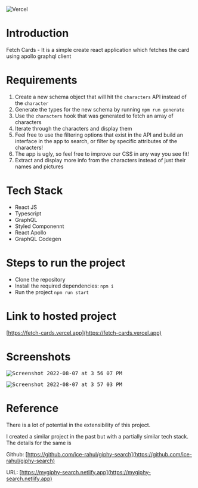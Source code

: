 
![Vercel](https://vercelbadge.vercel.app/api/ice-rahul/fetch-cards)

# Introduction

Fetch Cards - It is a simple create react application which fetches the card using apollo graphql client

# Requirements
1. Create a new schema object that will hit the `characters` API instead of the `character`
2. Generate the types for the new schema by running `npm run generate`
3. Use the `characters` hook that was generated to fetch an array of characters
4. Iterate through the characters and display them
5. Feel free to use the filtering options that exist in the API and build an interface in the app to search, or filter by specific attributes of the characters!
6. The app is ugly, so feel free to improve our CSS in any way you see fit!
7. Extract and display more info from the characters instead of just their names and pictures

# Tech Stack
- React JS
- Typescript
- GraphQL
- Styled Componennt
- React Apollo
- GraphQL Codegen

# Steps to run the project
- Clone the repository
- Install the required dependencies: `npm i`
- Run the project `npm run start`


# Link to hosted project
[https://fetch-cards.vercel.app](https://fetch-cards.vercel.app)


# Screenshots

<kbd>![Screenshot 2022-08-07 at 3 56 07 PM](https://user-images.githubusercontent.com/22559660/183286591-94b963fb-97e7-4748-a6e6-730d345f5577.png)</kbd>

<kbd>![Screenshot 2022-08-07 at 3 57 03 PM](https://user-images.githubusercontent.com/22559660/183286596-c54bf127-c25f-4d6f-a9ce-414e231d7f49.png)</kbd>

# Reference

There is a lot of potential in the extensibility of this project.

I created a similar project in the past but with a partially similar tech stack. The details for the same is

Github: [https://github.com/ice-rahul/giphy-search](https://github.com/ice-rahul/giphy-search)

URL: [https://mygiphy-search.netlify.app](https://mygiphy-search.netlify.app)

